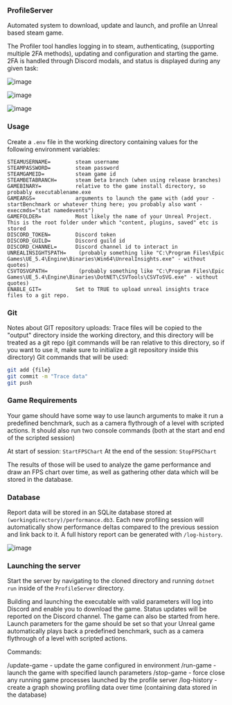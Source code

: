 ### ProfileServer

Automated system to download, update and launch, and profile an Unreal based steam game.

The Profiler tool handles logging in to steam, authenticating, (supporting multiple 2FA methods), updating and configuration and starting the game.
2FA is handled through Discord modals, and status is displayed during any given task:

![image](https://github.com/user-attachments/assets/0f3aa525-6b8f-43ed-9cd7-c20f9494ca54)

![image](https://github.com/user-attachments/assets/74f9d6cc-2b08-4123-969b-6affaf72ed13)

![image](https://github.com/user-attachments/assets/78396612-fb46-4301-b434-2987254fc360)

### Usage

Create a `.env` file in the working directory containing values for the following environment variables:

```
STEAMUSERNAME=        steam username
STEAMPASSWORD=        steam password
STEAMGAMEID=          steam game id
STEAMBETABRANCH=      steam beta branch (when using release branches)
GAMEBINARY=           relative to the game install directory, so probably executablename.exe
GAMEARGS=             arguments to launch the game with (add your -startBenchmark or whatever thing here; you probably also want -execcmds="stat namedevents")
GAMEFOLDER=           Most likely the name of your Unreal Project. This is the root folder under which "content, plugins, saved" etc is stored
DISCORD_TOKEN=        Discord token
DISCORD_GUILD=        Discord guild id
DISCORD_CHANNEL=      Discord channel id to interact in
UNREALINSIGHTSPATH=    (probably something like "C:\Program Files\Epic Games\UE_5.4\Engine\Binaries\Win64\UnrealInsights.exe" - without quotes)
CSVTOSVGPATH=          (probably something like "C:\Program Files\Epic Games\UE_5.4\Engine\Binaries\DotNET\CSVTools\CSVToSVG.exe" - without quotes) 
ENABLE_GIT=           Set to TRUE to upload unreal insights trace files to a git repo.
```
### Git
Notes about GIT repository uploads:
Trace files will be copied to the "output" directory inside the working directory, and this directory will be treated as a git repo (git commands will be ran relative to this directory, so if you want to use it, make sure to initialize a git repository inside this directory)
Git commands that will be used:
```sh
git add {file}
git commit -m "Trace data"
git push
```

### Game Requirements
Your game should have some way to use launch arguments to make it run a predefined benchmark, such as a camera flythrough of a level with scripted actions. It should also run two console commands (both at the start and end of the scripted session)

At start of session: `StartFPSChart`
At the end of the session: `StopFPSChart`

The results of those will be used to analyze the game performance and draw an FPS chart over time, as well as gathering other data which will be stored in the database.

### Database
Report data will be stored in an SQLite database stored at `(workingdirectory)/performance.db3`.
Each new profiling session will automatically show performance deltas compared to the previous session and link back to it. A full history report can be generated with `/log-history`.

![image](https://github.com/user-attachments/assets/8ecd8b8d-4f14-4bed-a612-8b2c7cad8c32)

### Launching the server
Start the server by navigating to the cloned directory and running `dotnet run` inside of the `ProfileServer` directory.

Building and launching the executable with valid parameters will log into Discord and enable you to download the game. Status updates will be reported on the Discord channel. The game can also be started from here.
Launch parameters for the game should be set so that your Unreal game automatically plays back a predefined benchmark, such as a camera flythrough of a level with scripted actions.

Commands:

/update-game - update the game configured in environment
/run-game - launch the game with specified launch parameters
/stop-game - force close any running game processes launched by the profile server
/log-history - create a graph showing profiling data over time (containing data stored in the database)
